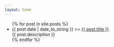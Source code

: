 ```yaml
---
layout: home
---
```

<div class="index-content blog">
    <div class="section">
        <ul>
        {% for post in site.posts %}
            <li>
                <span>{{ post.date | date_to_string }}</span> >> <a href="{{ post.url }}">{{ post.title }}</a>
                <div class="title-desc">{{ post.description }}</div>
            </li>
        {% endfor %}
        </ul>
    </div>
    <div class="aside">
    </div>
</div>
